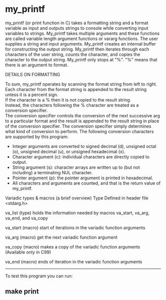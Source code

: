 # my_printf

my_printf (or print function in C) takes a formatting string and a format variable as input and outputs strings to console while converting input variables to strings.
My_printf takes multiple arguments and these functions are called variable length argument functions or vararg functions. 
The user supplies a string and input arguments. 
My_printf creates an internal buffer for constructing the output string. 
My_printf then iterates through each characters of the user string, counts the character, and copies the character to the output string. 
My_printf only stops at "%". 
"%" means that there is an argument to format. 

DETAILS ON FORMATTING

To sum, my_printf operates by scanning the format string from left to right.  
Each character from the format string is appended to the result string unless it is a percent sign.  
If the character is a % then it is not copied to the result string.  
Instead, the characters following the % character are treated as a conversion specifier.  
The conversion specifier controls the conversion of the next successive arg to a particular format and the result is appended to the result string in place of the conversion specifier. 
The conversion specifier simply determines what kind of conversion to perform. 
The following conversion characters are supported by this program:
- Integer arguments are converted to signed decimal (d), unsigned octal (o), unsigned decimal (u), or unsigned hexadecimal (x).
- Character argument (c): individual characters are directly copied to output.
- String argument (s): character arrays are written up to (but not including) a terminating NUL character.
- Pointer argument (p): the pointer argument is printed in hexadecimal.
- All characters and arguments are counted, and that is the return value of my_printf.


Variadic types & macros (a brief overview)
Type Defined in header file <stdarg.h>

va_list (type) 
holds the information needed by macros va_start, va_arg, va_end, and va_copy

va_start (macro)
start of iterations in the variadic function arguments

va_arg (macro)
get the next variadic function argument

va_copy (macro)
makes a copy of the variadic function arguments
(Available only in C99)
 
va_end (macro)
ends of iteration in the variadic function arguments
_________________________________
To test this program you can run: 

make print
----------------------------------------------------
